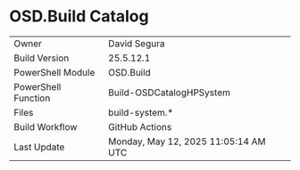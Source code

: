 ﻿# OSD.Build Catalog

| | |
|-|-|
| Owner | David Segura |
| Build Version | 25.5.12.1 |
| PowerShell Module | OSD.Build |
| PowerShell Function | Build-OSDCatalogHPSystem |
| Files | build-system.* |
| Build Workflow | GitHub Actions |
| Last Update | Monday, May 12, 2025 11:05:14 AM UTC |
